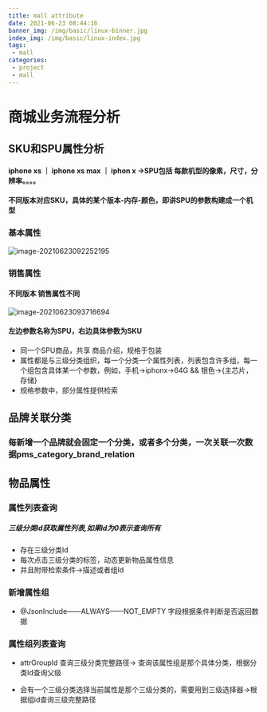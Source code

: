 ```yaml
---
title: mall attribute
date: 2021-06-23 08:44:16
banner_img: /img/basic/linux-binner.jpg
index_img: /img/basic/linux-index.jpg
tags: 
 - mall
categories:
 - project
 - mall
---
```


# 商城业务流程分析

## SKU和SPU属性分析

#### iphone xs ｜ iphone xs max ｜ iphon x  ->SPU包括 每款机型的像素，尺寸，分辨率。。。。

#### 不同版本对应SKU，具体的某个版本-内存-颜色，即讲SPU的参数构建成一个机型

### 基本属性

![image-20210623092252195](https://tva1.sinaimg.cn/large/008i3skNgy1grrxujysilj30d90ayq48.jpg)

### 销售属性

#### 不同版本 销售属性不同

![image-20210623093716694](https://tva1.sinaimg.cn/large/008i3skNgy1grry9g6vozj30c6054ta0.jpg)

#### 左边参数名称为SPU，右边具体参数为SKU

- 同一个SPU商品，共享  商品介绍，规格于包装
- 属性都是与三级分类组织，每一个分类一个属性列表，列表包含许多组，每一个组包含具体某一个参数，例如，手机->iphonx->64G && 银色->{主芯片，存储}
- 规格参数中，部分属性提供检索

## 品牌关联分类

### 每新增一个品牌就会固定一个分类，或者多个分类，一次关联一次数据pms_category_brand_relation

## 物品属性

### 属性列表查询

##### 三级分类Id获取属性列表,如果Id为0表示查询所有

- 存在三级分类Id
- 每次点击三级分类的标签，动态更新物品属性信息
- 并且附带检索条件->描述或者组Id

### 新增属性组

- @JsonInclude——ALWAYS——NOT_EMPTY 字段根据条件判断是否返回数据

### 属性组列表查询

- attrGroupId 查询三级分类完整路径-> 查询该属性组是那个具体分类，根据分类Id查询父级

- 会有一个三级分类选择当前属性是那个三级分类的，需要用到三级选择器->根据组id查询三级完整路径

